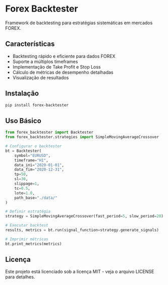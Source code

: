 # Forex Backtester

Framework de backtesting para estratégias sistemáticas em mercados FOREX.

## Características

- Backtesting rápido e eficiente para dados FOREX
- Suporte a múltiplos timeframes
- Implementação de Take Profit e Stop Loss
- Cálculo de métricas de desempenho detalhadas
- Visualização de resultados

## Instalação

```bash
pip install forex-backtester
```

## Uso Básico

```python
from forex_backtester import Backtester
from forex_backtester.strategies import SimpleMovingAverageCrossover

# Configurar o backtester
bt = Backtester(
    symbol="EURUSD",
    timeframe="H1",
    data_ini="2020-01-01",
    data_fim="2020-12-31",
    tp=50,
    sl=30,
    slippage=1,
    tc=0.5,
    lote=1.0,
    path_base="./data/"
)

# Definir estratégia
strategy = SimpleMovingAverageCrossover(fast_period=5, slow_period=20)

# Executar backtest
results, metrics = bt.run(signal_function=strategy.generate_signals)

# Imprimir métricas
bt.print_metrics(metrics)
```

## Licença

Este projeto está licenciado sob a licença MIT - veja o arquivo LICENSE para detalhes.